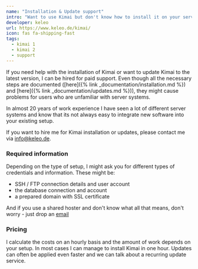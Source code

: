 ```yaml
---
name: "Installation & Update support"
intro: "Want to use Kimai but don't know how to install it on your server?"
developer: keleo
url: https://www.keleo.de/kimai/
icon: fas fa-shipping-fast
tags:
  - kimai 1
  - kimai 2
  - support
---
```


If you need help with the installation of Kimai or want to update Kimai to the latest version, I can be hired for paid support.
Even though all the necessary steps are documented ([here]({% link _documentation/installation.md %}) and [here]({% link _documentation/updates.md %})), 
they might cause problems for users who are unfamiliar with server systems.

In almost 20 years of work experience I have seen a lot of different server systems and know that its not always easy to integrate new software 
into your existing setup.

If you want to hire me for Kimai installation or updates, please contact me via [info@keleo.de](mailto:info@keleo.de).

### Required information

Depending on the type of setup, I might ask you for different types of credentials and information. These might be:

- SSH / FTP connection details and user account
- the database connection and account
- a prepared domain with SSL certificate

And if you use a shared hoster and don't know what all that means, don't worry - just drop an [email](mailto:info@keleo.de)

### Pricing

I calculate the costs on an hourly basis and the amount of work depends on your setup. In most cases I can manage to install Kimai in one hour.
Updates can often be applied even faster and we can talk about a recurring update service. 
